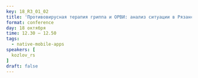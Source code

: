 ```yaml
---
key: 18_R3_01_02
title: 'Противовирусная терапия гриппа и ОРВИ: анализ ситуации в Рязанской области за 2009-2019 гг'
format: conference
day: 18 октября
time: 12.30 – 12.50
tags:
  - native-mobile-apps
speakers: [
  kozlov_rs
]
draft: false
---
```

